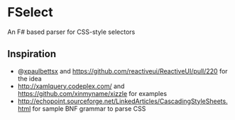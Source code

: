 FSelect
=======

An F# based parser for CSS-style selectors

Inspiration
-----------

- @[xpaulbettsx](http://github.com/xpaulbettsx) and https://github.com/reactiveui/ReactiveUI/pull/220 for the idea
- http://xamlquery.codeplex.com/ and https://github.com/xinmyname/xizzle for examples
- http://echopoint.sourceforge.net/LinkedArticles/CascadingStyleSheets.html for sample BNF grammar to parse CSS
